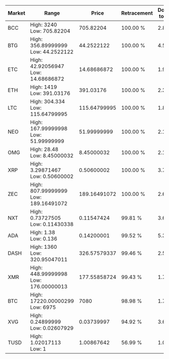 | Market | Range | Price| Retracement | Doubles to 50% |
| --- | --- | --- | --- | --- |
| BCC | High: 3240<br />Low: 705.82204 | 705.82204 | 100.00 % | 2.80 |
| BTG | High: 356.89999999<br />Low: 44.2522122 | 44.2522122 | 100.00 % | 4.53 |
| ETC | High: 42.92056947<br />Low: 14.68686872 | 14.68686872 | 100.00 % | 1.96 |
| ETH | High: 1419<br />Low: 391.03176 | 391.03176 | 100.00 % | 2.31 |
| LTC | High: 304.334<br />Low: 115.64799995 | 115.64799995 | 100.00 % | 1.82 |
| NEO | High: 167.99999998<br />Low: 51.99999999 | 51.99999999 | 100.00 % | 2.12 |
| OMG | High: 28.48<br />Low: 8.45000032 | 8.45000032 | 100.00 % | 2.19 |
| XRP | High: 3.29871467<br />Low: 0.50600002 | 0.50600002 | 100.00 % | 3.76 |
| ZEC | High: 807.99999999<br />Low: 189.16491072 | 189.16491072 | 100.00 % | 2.64 |
| NXT | High: 0.73727505<br />Low: 0.11430338 | 0.11547424 | 99.81 % | 3.69 |
| ADA | High: 1.38<br />Low: 0.136 | 0.14200001 | 99.52 % | 5.34 |
| DASH | High: 1360<br />Low: 320.95047011 | 326.57579337 | 99.46 % | 2.57 |
| XMR | High: 448.99999998<br />Low: 176.00000013 | 177.55858724 | 99.43 % | 1.76 |
| BTC | High: 17220.00000299<br />Low: 6975 | 7080 | 98.98 % | 1.71 |
| XVG | High: 0.24899999<br />Low: 0.02607929 | 0.03739997 | 94.92 % | 3.68 |
| TUSD | High: 1.02017113<br />Low: 1 | 1.00867642 | 56.99 % | 1.00 |
